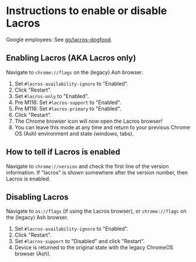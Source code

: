 # Instructions to enable or disable Lacros

Google employees: See [go/lacros-dogfood](http://go/lacros-dogfood).

## Enabling Lacros (AKA Lacros only)
Navigate to `chrome://flags` on the (legacy) Ash browser.

1. Set `#lacros-availability-ignore` to "Enabled".
1. Click "Restart".
1. Set `#lacros-only` to "Enabled".
1. Pre M116: Set `#lacros-support` to "Enabled".
1. Pre M116: Set `#lacros-primary` to "Enabled".
1. Click "Restart".
1. The Chrome browser icon will now open the Lacros browser!
1. You can leave this mode at any time and return to your previous Chrome OS
   (Ash) environment and state (windows, tabs).

## How to tell if Lacros is enabled
Navigate to `chrome://version` and check the first line of the version
information. If "lacros" is shown somewhere after the version number, then
Lacros is enabled.

## Disabling Lacros
Navigate to `os://flags` (if using the Lacros browser), or `chrome://flags` on
the (legacy) Ash browser.

1. Set `#lacros-availability-ignore` to "Enabled".
1. Click "Restart".
1. Set `#lacros-support` to "Disabled" and click "Restart".
1. Device is returned to the original state with the legacy ChromeOS browser
   (Ash).
